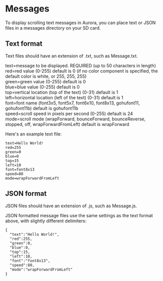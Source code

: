 Messages
========
To display scrolling text messages in Aurora, you can place text or JSON files in a messages directory on your SD card.

Text format
-----------

Text files should have an extension of .txt, such as Message.txt.

text=message to be displayed. REQUIRED (up to 50 characters in length)    
red=red value (0-255) default is 0 (if no color component is specified, the default color is white, or 255, 255, 255)    
green=green value (0-255) default is 0    
blue=blue value (0-255) default is 0    
top=vertical location (top of the text) (0-31) default is 1    
left=horizontal location (left of the text) (0-31) default is 1    
font=font name (font3x5, font5x7, font6x10, font8x13, gohufont11, gohufont11b) default is gohufont11b    
speed=scroll speed in pixels per second (0-255) default is 24    
mode=scroll mode (wrapForward, bounceForward, bounceReverse, stopped, off, wrapForwardFromLeft) default is wrapForward    

Here's an example text file:  
    
    text=Hello World!  
    red=255  
    green=0  
    blue=0  
    top=15  
    left=10
    font=font8x13
    speed=80
    mode=wrapForwardFromLeft

JSON format
-----------

JSON files should have an extension of .js, such as Message.js.

JSON formatted message files use the same settings as the text format above, with slightly different delimiters:

    {
      "text":"Hello World!",
      "red":255,
      "green":0,
      "blue":0,
      "top":15,
      "left":10,
      "font":"font8x13",
      "speed":80,
      "mode":"wrapForwardFromLeft"
    }
